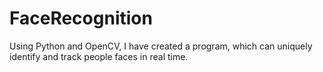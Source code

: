 # FaceRecognition
Using Python and OpenCV, I have created a program, which can uniquely identify and track people faces in real time.
